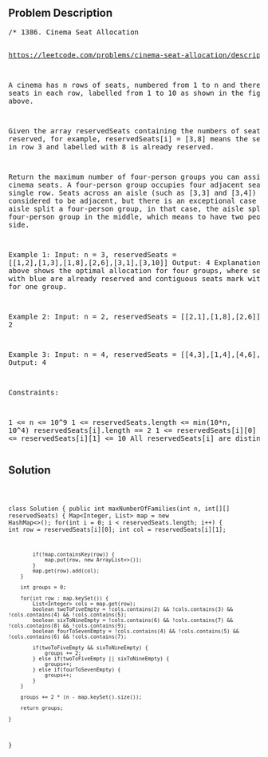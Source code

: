 <!--
<style>
  body { font-family: Arial, sans-serif; }
  .container { max-width: 500px; margin: auto; padding: 20px; }
  .comment-block { background-color: #f9f9f9; padding: 10px; border-left: 5px solid #ccc; }
  .code-block { background-color: #f4f4f4; padding: 10px; border: 1px solid #ddd; }
</style>
-->

<div class='container'>
<h2>Problem Description</h2>
<div class='comment-block'>
<pre>
/* 1386. Cinema Seat Allocation

https://leetcode.com/problems/cinema-seat-allocation/description/

A cinema has n rows of seats, numbered from 1 to n and there are 
ten seats in each row, labelled from 1 to 10 as shown in the figure above.

Given the array reservedSeats containing the numbers of seats already reserved, 
for example, reservedSeats[i] = [3,8] means the seat located in row 3 and labelled 
with 8 is already reserved.

Return the maximum number of four-person groups you can assign on the cinema seats. 
A four-person group occupies four adjacent seats in one single row. 
Seats across an aisle (such as [3,3] and [3,4]) are not considered to be adjacent,
but there is an exceptional case on which an aisle split a four-person group, 
in that case, the aisle split a four-person group in the middle, which means 
to have two people on each side.

 

Example 1:
Input: n = 3, reservedSeats = [[1,2],[1,3],[1,8],[2,6],[3,1],[3,10]]
Output: 4
Explanation: The figure above shows the optimal allocation for four groups, where seats mark with blue are already reserved and contiguous seats mark with orange are for one group.


Example 2:
Input: n = 2, reservedSeats = [[2,1],[1,8],[2,6]]
Output: 2


Example 3:
Input: n = 4, reservedSeats = [[4,3],[1,4],[4,6],[1,7]]
Output: 4
 

Constraints:

1 <= n <= 10^9
1 <= reservedSeats.length <= min(10*n, 10^4)
reservedSeats[i].length == 2
1 <= reservedSeats[i][0] <= n
1 <= reservedSeats[i][1] <= 10
All reservedSeats[i] are distinct.
*/
</pre>
</div>

<h2>Solution</h2>
<div class='code-block'>
<pre><code class='language-java'>

class Solution {
    public int maxNumberOfFamilies(int n, int[][] reservedSeats) {
        Map<Integer, List<Integer>> map = new HashMap<>();
        for(int i = 0; i < reservedSeats.length; i++) {
            int row = reservedSeats[i][0];
            int col = reservedSeats[i][1];

            if(!map.containsKey(row)) {
                map.put(row, new ArrayList<>());
            }
            map.get(row).add(col);
        }

        int groups = 0;

        for(int row : map.keySet()) {
            List<Integer> cols = map.get(row);
            boolean twoToFiveEmpty = !cols.contains(2) && !cols.contains(3) && !cols.contains(4) && !cols.contains(5);
            boolean sixToNineEmpty = !cols.contains(6) && !cols.contains(7) && !cols.contains(8) && !cols.contains(9);
            boolean fourToSevenEmpty = !cols.contains(4) && !cols.contains(5) && !cols.contains(6) && !cols.contains(7);

            if(twoToFiveEmpty && sixToNineEmpty) {
                groups += 2;
            } else if(twoToFiveEmpty || sixToNineEmpty) {
                groups++;
            } else if(fourToSevenEmpty) {
                groups++;
            }
        }

        groups += 2 * (n - map.keySet().size());

        return groups;
        
    }
}</code></pre>
</div>
</div>
